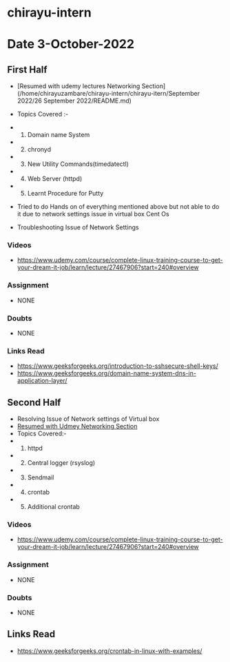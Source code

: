 # chirayu-intern



# Date 3-October-2022

## First Half

- [Resumed with udemy lectures Networking Section](/home/chirayuzambare/chirayu-intern/chirayu-itern/September 2022/26 September 2022/README.md)
- Topics Covered :-
- 1) Domain name System 
- 2) chronyd
- 3) New Utility Commands(timedatectl)
- 4) Web Server (httpd)
- 5) Learnt Procedure for Putty 

- Tried to do Hands on of everything mentioned above but not able to do it due to network settings issue in virtual box Cent Os
- Troubleshooting Issue of Network Settings 

### Videos
- https://www.udemy.com/course/complete-linux-training-course-to-get-your-dream-it-job/learn/lecture/27467906?start=240#overview
### Assignment

- NONE
### Doubts

- NONE

### Links Read

- https://www.geeksforgeeks.org/introduction-to-sshsecure-shell-keys/
- https://www.geeksforgeeks.org/domain-name-system-dns-in-application-layer/
## Second Half

- Resolving Issue of Network settings of Virtual box
- [Resumed with Udmey Networking Section](https://www.udemy.com/course/complete-linux-training-course-to-get-your-dream-it-job/learn/lecture/27467906?start=240#overview)
- Topics Covered:-
- 1) httpd
- 2) Central logger (rsyslog)
- 3) Sendmail
- 4) crontab 
- 5) Additional crontab 


### Videos
      
- https://www.udemy.com/course/complete-linux-training-course-to-get-your-dream-it-job/learn/lecture/27467906?start=240#overview

### Assignment

- NONE 

### Doubts

- NONE

## Links Read

- https://www.geeksforgeeks.org/crontab-in-linux-with-examples/
